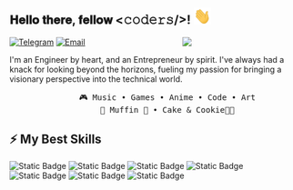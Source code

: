 <h2> 𝐇𝐞𝐥𝐥𝐨 𝐭𝐡𝐞𝐫𝐞, 𝐟𝐞𝐥𝐥𝐨𝐰 <𝚌𝚘𝚍𝚎𝚛𝚜/>! <img src="https://raw.githubusercontent.com/ABSphreak/ABSphreak/master/gifs/Hi.gif" width="30px"></h2>

<img align='right' src='https://user-images.githubusercontent.com/5713670/87202985-820dcb80-c2b6-11ea-9f56-7ec461c497c3.gif' width='200"'>

[![Telegram](https://img.shields.io/badge/@imikao-2CA5E0?logo=telegram&logoColor=white&style=for-the-badge&link=https://t.me/imikao/)](https://t.me/imikao)
[![Email](https://img.shields.io/badge/me@ikao.dev-D14836?style=for-the-badge&logo=gmail&logoColor=white&link=mailto:me@ikao.dev)](mailto:me@ikao.dev)

I'm an Engineer by heart, and an Entrepreneur by spirit. I've always had a knack for looking beyond the horizons, fueling my passion for bringing a visionary perspective into the technical world.

<div align="center">
  <pre>
      🎮 Music • Games • Anime • Code • Art
      🐾 Muffin 🐰 • Cake & Cookie🐤🐥
</pre>
</div>


## ⚡ My Best Skills
![Static Badge](https://img.shields.io/badge/C%23-239120?style=for-the-badge&logo=c-sharp&logoColor=white) ![Static Badge](https://img.shields.io/badge/.NET-5C2D91?style=for-the-badge&logo=.net&logoColor=white) ![Static Badge](https://img.shields.io/badge/Unity-100000?style=for-the-badge&logo=unity&logoColor=white) 
![Static Badge](https://img.shields.io/badge/JavaScript-F7DF1E?style=for-the-badge&logo=javascript&logoColor=black) ![Static Badge](https://img.shields.io/badge/TypeScript-007ACC?style=for-the-badge&logo=typescript&logoColor=white)
![Static Badge](https://img.shields.io/badge/PostgreSQL-316192?style=for-the-badge&logo=postgresql&logoColor=white) ![Static Badge](https://camo.githubusercontent.com/a50ae92ae073c2d49ad15163ad138b5f7b68107b0f32176c9c3aaa325eec1fa3/68747470733a2f2f696d672e736869656c64732e696f2f7374617469632f76313f7374796c653d666f722d7468652d6261646765266d6573736167653d436c69636b486f75736526636f6c6f723d323232323232266c6f676f3d436c69636b486f757365266c6f676f436f6c6f723d464643433031266c6162656c3d)
